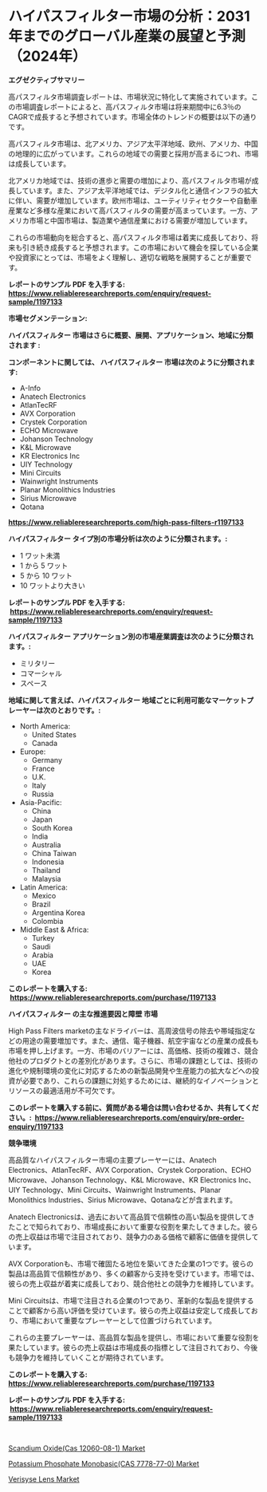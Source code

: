 <p><h1>ハイパスフィルター市場の分析：2031年までのグローバル産業の展望と予測（2024年）</h1></p><p><strong>エグゼクティブサマリー</strong></p>
<p><p>高パスフィルタ市場調査レポートは、市場状況に特化して実施されています。この市場調査レポートによると、高パスフィルタ市場は将来期間中に6.3％のCAGRで成長すると予想されています。市場全体のトレンドの概要は以下の通りです。</p><p>高パスフィルタ市場は、北アメリカ、アジア太平洋地域、欧州、アメリカ、中国の地理的に広がっています。これらの地域での需要と採用が高まるにつれ、市場は成長しています。</p><p>北アメリカ地域では、技術の進歩と需要の増加により、高パスフィルタ市場が成長しています。また、アジア太平洋地域では、デジタル化と通信インフラの拡大に伴い、需要が増加しています。欧州市場は、ユーティリティセクターや自動車産業など多様な産業において高パスフィルタの需要が高まっています。一方、アメリカ市場と中国市場は、製造業や通信産業における需要が増加しています。</p><p>これらの市場動向を総合すると、高パスフィルタ市場は着実に成長しており、将来も引き続き成長すると予想されます。この市場において機会を探している企業や投資家にとっては、市場をよく理解し、適切な戦略を展開することが重要です。</p></p>
<p><strong>レポートのサンプル PDF を入手する: <a href="https://www.reliableresearchreports.com/enquiry/request-sample/1197133">https://www.reliableresearchreports.com/enquiry/request-sample/1197133</a></strong></p>
<p><strong>市場セグメンテーション:</strong></p>
<p><strong> ハイパスフィルター 市場はさらに概要、展開、アプリケーション、地域に分類されます :</strong></p>
<p><strong>コンポーネントに関しては、 ハイパスフィルター 市場は次のように分類されます: &nbsp;</strong></p>
<p><ul><li>A-Info</li><li>Anatech Electronics</li><li>AtlanTecRF</li><li>AVX Corporation</li><li>Crystek Corporation</li><li>ECHO Microwave</li><li>Johanson Technology</li><li>K&L Microwave</li><li>KR Electronics Inc</li><li>UIY Technology</li><li>Mini Circuits</li><li>Wainwright Instruments</li><li>Planar Monolithics Industries</li><li>Sirius Microwave</li><li>Qotana</li></ul></p>
<p><strong><a href="https://www.reliableresearchreports.com/high-pass-filters-r1197133">https://www.reliableresearchreports.com/high-pass-filters-r1197133</a></strong></p>
<p><strong> ハイパスフィルター タイプ別の市場分析は次のように分類されます。:</strong></p>
<p><ul><li>1 ワット未満</li><li>1 から 5 ワット</li><li>5 から 10 ワット</li><li>10 ワットより大きい</li></ul></p>
<p><strong>レポートのサンプル PDF を入手する: &nbsp;<a href="https://www.reliableresearchreports.com/enquiry/request-sample/1197133">https://www.reliableresearchreports.com/enquiry/request-sample/1197133</a></strong></p>
<p><strong> ハイパスフィルター アプリケーション別の市場産業調査は次のように分類されます。:</strong></p>
<p><ul><li>ミリタリー</li><li>コマーシャル</li><li>スペース</li></ul></p>
<p><strong>地域に関して言えば、ハイパスフィルター 地域ごとに利用可能なマーケットプレーヤーは次のとおりです。:</strong></p>
<p><ul>
    <li>
        North America:
        <ul>
            <li>United States</li>
            <li>Canada</li>
        </ul>
    </li>
    <li>
        Europe:
        <ul>
            <li>Germany</li>
            <li>France</li>
            <li>U.K.</li>
            <li>Italy</li>
            <li>Russia</li>
        </ul>
    </li>
    <li>
        Asia-Pacific:
        <ul>
            <li>China</li>
            <li>Japan</li>
            <li>South Korea</li>
            <li>India</li>
            <li>Australia</li>
            <li>China Taiwan</li>
            <li>Indonesia</li>
            <li>Thailand</li>
            <li>Malaysia</li>
        </ul>
    </li>
    <li>
        Latin America:
        <ul>
            <li>Mexico</li>
            <li>Brazil</li>
            <li>Argentina Korea</li>
            <li>Colombia</li>
        </ul>
    </li>
    <li>
        Middle East & Africa:
        <ul>
            <li>Turkey</li>
            <li>Saudi</li>
            <li>Arabia</li>
            <li>UAE</li>
            <li>Korea</li>
        </ul>
    </li>
    </ul></p>
<p><strong>このレポートを購入する: &nbsp;<a href="https://www.reliableresearchreports.com/purchase/1197133">https://www.reliableresearchreports.com/purchase/1197133</a></strong></p>
<p><strong>ハイパスフィルター の主な推進要因と障壁 市場</strong></p>
<p><p>High Pass Filters marketの主なドライバーは、高周波信号の除去や帯域指定などの用途の需要増加です。また、通信、電子機器、航空宇宙などの産業の成長も市場を押し上げます。一方、市場のバリアーには、高価格、技術の複雑さ、競合他社のプロダクトとの差別化があります。さらに、市場の課題としては、技術の進化や規制環境の変化に対応するための新製品開発や生産能力の拡大などへの投資が必要であり、これらの課題に対処するためには、継続的なイノベーションとリソースの最適活用が不可欠です。</p></p>
<p><strong>このレポートを購入する前に、質問がある場合は問い合わせるか、共有してください。:&nbsp; <a href="https://www.reliableresearchreports.com/enquiry/pre-order-enquiry/1197133">https://www.reliableresearchreports.com/enquiry/pre-order-enquiry/1197133</a></strong></p>
<p><strong>競争環境</strong></p>
<p><p>高品質なハイパスフィルター市場の主要プレーヤーには、Anatech Electronics、AtlanTecRF、AVX Corporation、Crystek Corporation、ECHO Microwave、Johanson Technology、K&L Microwave、KR Electronics Inc、UIY Technology、Mini Circuits、Wainwright Instruments、Planar Monolithics Industries、Sirius Microwave、Qotanaなどが含まれます。</p><p>Anatech Electronicsは、過去において高品質で信頼性の高い製品を提供してきたことで知られており、市場成長において重要な役割を果たしてきました。彼らの売上収益は市場で注目されており、競争力のある価格で顧客に価値を提供しています。</p><p>AVX Corporationも、市場で確固たる地位を築いてきた企業の1つです。彼らの製品は高品質で信頼性があり、多くの顧客から支持を受けています。市場では、彼らの売上収益が着実に成長しており、競合他社との競争力を維持しています。</p><p>Mini Circuitsは、市場で注目される企業の1つであり、革新的な製品を提供することで顧客から高い評価を受けています。彼らの売上収益は安定して成長しており、市場において重要なプレーヤーとして位置づけられています。</p><p>これらの主要プレーヤーは、高品質な製品を提供し、市場において重要な役割を果たしています。彼らの売上収益は市場成長の指標として注目されており、今後も競争力を維持していくことが期待されています。</p></p>
<p><strong>このレポートを購入する: &nbsp; <a href="https://www.reliableresearchreports.com/purchase/1197133">https://www.reliableresearchreports.com/purchase/1197133</a></strong></p>
<p><strong>レポートのサンプル PDF を入手する: &nbsp;<a href="https://www.reliableresearchreports.com/enquiry/request-sample/1197133">https://www.reliableresearchreports.com/enquiry/request-sample/1197133</a></strong><strong></strong></p>
<p>&nbsp;</p>
<p><p><a href="https://www.linkedin.com/pulse/scandium-oxidecas-12060-08-1-market-provides-comprehensive-analysis-qzl5f?trackingId=%2BmdhuVSH65mDo6SfnwIWug%3D%3D">Scandium Oxide(Cas 12060-08-1) Market</a></p><p><a href="https://www.linkedin.com/pulse/potassium-phosphate-monobasiccas-7778-77-0-market-size-share-pjk2f?trackingId=8t2hPXsl75ZAxCrstm0htQ%3D%3D">Potassium Phosphate Monobasic(CAS 7778-77-0) Market</a></p><p><a href="https://github.com/Chiragrp22/Market-Research-Report-List-4/blob/main/verisyse-lens-market.md">Verisyse Lens Market</a></p></p>